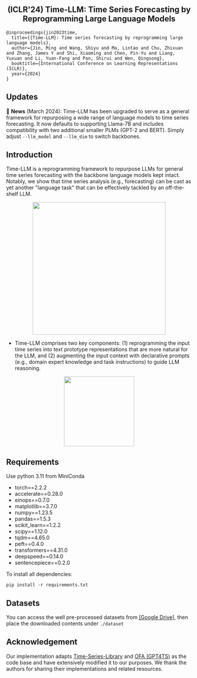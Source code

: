 <div align="center">
  <!-- <h1><b> Time-LLM </b></h1> -->
  <!-- <h2><b> Time-LLM </b></h2> -->
  <h2><b> (ICLR'24) Time-LLM: Time Series Forecasting by Reprogramming Large Language Models </b></h2>
</div>







</p>


```
@inproceedings{jin2023time,
  title={{Time-LLM}: Time series forecasting by reprogramming large language models},
  author={Jin, Ming and Wang, Shiyu and Ma, Lintao and Chu, Zhixuan and Zhang, James Y and Shi, Xiaoming and Chen, Pin-Yu and Liang, Yuxuan and Li, Yuan-Fang and Pan, Shirui and Wen, Qingsong},
  booktitle={International Conference on Learning Representations (ICLR)},
  year={2024}
}
```

## Updates
🚩 **News** (March 2024): Time-LLM has been upgraded to serve as a general framework for repurposing a wide range of language models to time series forecasting. It now defaults to supporting Llama-7B and includes compatibility with two additional smaller PLMs (GPT-2 and BERT). Simply adjust `--llm_model` and `--llm_dim` to switch backbones.

## Introduction
Time-LLM is a reprogramming framework to repurpose LLMs for general time series forecasting with the backbone language models kept intact.
Notably, we show that time series analysis (e.g., forecasting) can be cast as yet another "language task" that can be effectively tackled by an off-the-shelf LLM.

<p align="center">
<img src="./figures/framework.png" height = "360" alt="" align=center />
</p>

- Time-LLM comprises two key components: (1) reprogramming the input time series into text prototype representations that are more natural for the LLM, and (2) augmenting the input context with declarative prompts (e.g., domain expert knowledge and task instructions) to guide LLM reasoning.

<p align="center">
<img src="./figures/method-detailed-illustration.png" height = "190" alt="" align=center />
</p>

## Requirements
Use python 3.11 from MiniConda

- torch==2.2.2
- accelerate==0.28.0
- einops==0.7.0
- matplotlib==3.7.0
- numpy==1.23.5
- pandas==1.5.3
- scikit_learn==1.2.2
- scipy==1.12.0
- tqdm==4.65.0
- peft==0.4.0
- transformers==4.31.0
- deepspeed==0.14.0
- sentencepiece==0.2.0

To install all dependencies:
```
pip install -r requirements.txt
```

## Datasets
You can access the well pre-processed datasets from [[Google Drive]](https://drive.google.com/file/d/1NF7VEefXCmXuWNbnNe858WvQAkJ_7wuP/view?usp=sharing), then place the downloaded contents under `./dataset`



## Acknowledgement
Our implementation adapts [Time-Series-Library](https://github.com/thuml/Time-Series-Library) and [OFA (GPT4TS)](https://github.com/DAMO-DI-ML/NeurIPS2023-One-Fits-All) as the code base and have extensively modified it to our purposes. We thank the authors for sharing their implementations and related resources.
